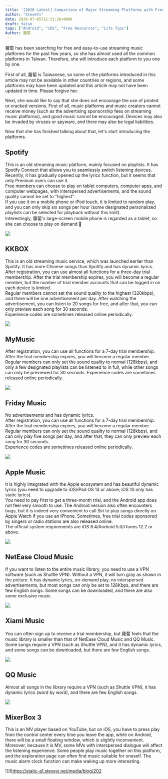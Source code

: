 ```yaml
---
title: '[2020 Latest] Comparison of Major Streaming Platforms with Free Membership'
author: "SteveYi"
date: 2020-07-05T12:51:26+0000
draft: false
tags: ["Android", "iOS", "Free Resources", "Life Tips"]
Author: 蘿蔔
---
```


蘿蔔 has been searching for free and easy-to-use streaming music platforms for the past few years, so she has almost used all the common platforms in Taiwan. Therefore, she will introduce each platform to you one by one.

First of all, 蘿蔔 is Taiwanese, so some of the platforms introduced in this article may not be available in other countries or regions, and some platforms may have been updated and this article may not have been updated in time. Please forgive her.

Next, she would like to say that she does not encourage the use of pirated or cracked versions. First of all, music platforms and music creators cannot receive money (such as the advertising sponsorship fees on streaming music platforms), and good music cannot be encouraged. Devices may also be invaded by viruses or spyware, and there may also be legal liabilities.

Now that she has finished talking about that, let's start introducing the platforms.

Spotify
-------

This is an old streaming music platform, mainly focused on playlists. It has Spotify Connect that allows you to seamlessly switch listening devices. Recently, it has gradually opened up the lyrics function, but it seems that only Premium users can use it.  
Free members can choose to play on tablet computers, computer apps, and computer webpages, with interspersed advertisements, and the sound quality cannot be set to "highest".  
If you use it on a mobile phone or iPod touch, it is limited to random play, and you can only skip six songs per hour (some designated personalized playlists can be selected for playback without this limit).  
Interestingly, 蘿蔔's large-screen mobile phone is regarded as a tablet, so she can choose to play on demand 🤣

![](https://static-a1.steveyi.net/media/blog/2020070809182757.png)

KKBOX
-----

This is an old streaming music service, which was launched earlier than Spotify. It has more Chinese songs than Spotify and has dynamic lyrics.  
After registration, you can use almost all functions for a three-day trial membership. After the trial membership expires, you will become a regular member, but the number of trial member accounts that can be logged in on each device is limited.  
Regular members cannot set the sound quality to the highest (320kbps), and there will be one advertisement per day. After watching the advertisement, you can listen to 20 songs for free, and after that, you can only preview each song for 30 seconds.  
Experience codes are sometimes released online periodically.

![](https://static-a1.steveyi.net/media/blog/2020070504425055.jpg)

MyMusic
-------

After registration, you can use all functions for a 7-day trial membership. After the trial membership expires, you will become a regular member.  
Regular members can only set the sound quality to normal (128kbps), and only a few designated playlists can be listened to in full, while other songs can only be previewed for 30 seconds. Experience codes are sometimes released online periodically.

![](https://static-a1.steveyi.net/media/blog/2020070504433779.jpg)

Friday Music
---------

No advertisements and has dynamic lyrics.  
After registration, you can use all functions for a 7-day trial membership. After the trial membership expires, you will become a regular member.  
Regular members can only set the sound quality to normal (128kbps), and can only play five songs per day, and after that, they can only preview each song for 30 seconds.  
Experience codes are sometimes released online periodically.

![](https://static-a1.steveyi.net/media/blog/2020070505410044.jpeg)

Apple Music
-----------

It is highly integrated with the Apple ecosystem and has beautiful dynamic lyrics (you need to upgrade to iOS/iPad OS 13 or above; iOS 10 only has static lyrics).  
You need to pay first to get a three-month trial, and the Android app does not feel very smooth to use. The Android version also often encounters bugs, but it is indeed very convenient to call Siri to play songs directly on Apple Watch if you use an iPhone. Sometimes, free trial codes sponsored by singers or radio stations are also released online.  
The official system requirements are iOS 8.4/Android 5.0/iTunes 12.2 or above.

![](https://static-a1.steveyi.net/media/blog/2020072711523343.png)

NetEase Cloud Music
-----

If you want to listen to the entire music library, you need to use a VPN software (such as Shuttle VPN). Without a VPN, it will turn gray as shown in the picture. It has dynamic lyrics, on-demand play, no interspersed advertisements, but most songs can only be set to 128Kbps, and there are few English songs. Some songs can be downloaded, and there are also some exclusive music.  

![](https://static-a1.steveyi.net/media/blog/2020070504432158.jpg)

Xiami Music
----

You can often sign up to receive a trial membership, but 蘿蔔 feels that the music library is smaller than that of NetEase Cloud Music and QQ Music. Some songs require a VPN (such as Shuttle VPN), and it has dynamic lyrics, and some songs can be downloaded, but there are few English songs.

![](https://static-a1.steveyi.net/media/blog/2020070512114857.png)

QQ Music
----

Almost all songs in the library require a VPN (such as Shuttle VPN), it has dynamic lyrics (word by word), and there are few English songs.

![](https://static-a1.steveyi.net/media/blog/2020070512124991.png)

MixerBox 3
----------

This is an MV player based on YouTube, but on iOS, you have to press play from the control center every time you leave the app, while on Android, there will be a small floating window, which is slightly inconvenient. Moreover, because it is MV, some MVs with interspersed dialogue will affect the listening experience. Some people play music together on this platform, and the exploration page can often find music suitable for oneself. The music alarm clock function can make waking up more interesting.

![](https://static-a1.steveyi.net/media/blog/202
